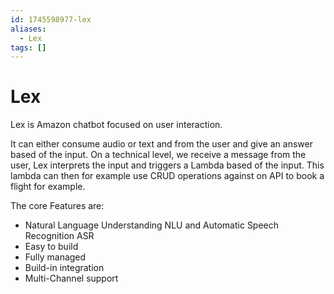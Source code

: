 ```yaml
---
id: 1745598977-lex
aliases:
  - Lex
tags: []
---
```


# Lex
Lex is Amazon chatbot focused on user interaction.

It can either consume audio or text and from the user and give an answer based of the input. On a technical level, we receive a message from the user, Lex interprets the input and triggers a Lambda based of the input. This lambda can then for example use CRUD operations against on API to book a flight for example.

The core Features are:
- Natural Language Understanding NLU and Automatic Speech Recognition ASR
- Easy to build
- Fully managed
- Build-in integration
- Multi-Channel support


